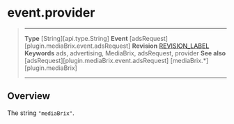 # event.provider

> --------------------- ------------------------------------------------------------------------------------------
> __Type__              [String][api.type.String]
> __Event__             [adsRequest][plugin.mediaBrix.event.adsRequest]
> __Revision__          [REVISION_LABEL](REVISION_URL)
> __Keywords__          ads, advertising, MediaBrix, adsRequest, provider
> __See also__			[adsRequest][plugin.mediaBrix.event.adsRequest]
>						[mediaBrix.*][plugin.mediaBrix]
> --------------------- ------------------------------------------------------------------------------------------

## Overview

The string `"mediaBrix"`.
